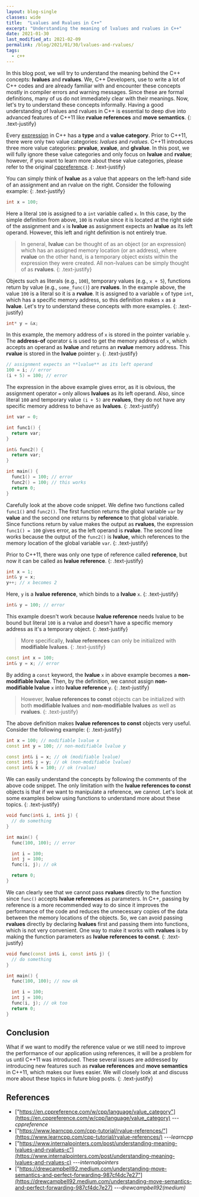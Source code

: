 ```yaml
---
layout: blog-single
classes: wide
title:  "Lvalues and Rvalues in C++"
excerpt: "Understanding the meaning of lvalues and rvalues in C++"
date: 2021-01-30
last_modified_at: 2021-02-09
permalink: /blog/2021/01/30/lvalues-and-rvalues/
tags:
  - c++
---
```


In this blog post, we will try to understand the meaning behind the C++ concepts: **lvalues** and **rvalues**. We, C++ Developers, use to write a lot of C++ codes and are already familiar with and encounter these concepts mostly in compiler errors and warning messages. Since these are formal definitions, many of us do not immediately clear with their meanings. Now, let's try to understand these concepts informally. Having a good understanding of lvalues and rvalues in C++ is essential to deep dive into advanced features of C++11 like **rvalue references** and **move semantics**.
{: .text-justify}

Every [expression](https://en.cppreference.com/w/cpp/language/expressions) in C++ has a **type** and a **value category**. Prior to C++11, there were only two value categories: *lvalues* and *rvalues*. C++11 introduces three more value categories: **prvalue**, **xvalue**, and **glvalue**. In this post, we will fully ignore these value categories and only focus on **lvalue** and **rvalue**; however, if you want to learn more about these value categories, please refer to the original [cppreference](https://en.cppreference.com/w/cpp/language/value_category).
{: .text-justify}

You can simply think of **lvalue** as a value that appears on the left-hand side of an assignment and an rvalue on the right. Consider the following example:
{: .text-justify}

```c++
int x = 100;
```

Here a literal `100` is assigned to a `int` variable called `x`. In this case, by the simple definition from above, `100` is rvalue since it is located at the right side of the assignment and `x` is **lvalue** as assignment expects an **lvalue** as its left operand. However, this left and right definition is not entirely true.

> In general, **lvalue** can be thought of as an object (or an expression) which has an assigned memory location (or an address), where **rvalue** on the other hand, is a temporary object exists within the expression they were created. All non-lvalues can be simply thought of as **rvalues**.
{: .text-justify}

Objects such as literals (e.g., `100`), temporary values (e.g., `x + 5`), functions return by value (e.g., `some_func()`) are **rvalues**. In the example above, the value `100` is a literal so it is a **rvalue**. It is assigned to a variable `x` of type `int`, which has a specific memory address, so this definition makes `x` as a **lvalue**. Let's try to understand these concepts with more examples.
{: .text-justify}

```c++
int* y = &x;
```

In this example, the memory address of `x` is stored in the pointer variable `y`. The **address-of** operator `&` is used to get the memory address of `x`, which accepts an operand as **lvalue** and returns an **rvalue** memory address. This **rvalue** is stored in the **lvalue** pointer `y`.
{: .text-justify}

```c++
// assignment expects an **lvalue** as its left operand
100 = i; // error
(i + 5) = 100; // error
```

The expression in the above example gives error, as it is obvious, the assignment operator `=` only allows **lvalues** as its left operand. Also, since literal `100` and temporary value `(i + 5)` are **rvalues**, they do not have any specific memory address to behave as **lvalues**.
{: .text-justify}

```c++
int var = 0;

int func1() {
  return var;
}

int& func2() {
  return var;
}

int main() {
  func1() = 100; // error
  func2() = 100; // this works
  return 0;
}
```

Carefully look at the above code snippet. We define two functions called `func1()` and `func2()`. The first function returns the global variable `var` by **value** and the second one returns by **reference** to that global variable. Since functions return by value makes the output as **rvalues**, the expression `func1() = 100` gives error, as the left operand is **rvalue**. The second line works because the output of the `func2()` is **lvalue**, which references to the memory location of the global variable `var`.
{: .text-justify}

Prior to C++11, there was only one type of reference called **reference**, but now it can be called as **lvalue reference**.
{: .text-justify}

```c++
int x = 1;
int& y = x;
y++; // x becomes 2
```

Here, `y` is a **lvalue reference**, which binds to a **lvalue** `x`.
{: .text-justify}

```c++
int& y = 100; // error
```

This example doesn't work because **lvalue reference** needs lvalue to be bound but literal `100` is a rvalue and doesn't have a specific memory address as it's a temporary object.
{: .text-justify}

> More specifically, **lvalue references** can only be initialized with **modifiable lvalues**.
{: .text-justify}

```c++
const int x = 100;
int& y = x; // error
```

By adding a `const` keyword, the **lvalue** `x` in above example becomes a **non-modifiable lvalue**. Then, by the definition, we cannot assign **non-modifiable lvalue** `x` into **lvalue reference** `y`.
{: .text-justify}

> However, **lvalue references to const** objects can be initialized with both **modifiable lvalues** and **non-modifiable lvalues** as well as **rvalues**.
{: .text-justify}

The above definition makes **lvalue references to const** objects very useful. Consider the following example:
{: .text-justify}

```c++
int x = 100; // modifiable lvalue x
const int y = 100; // non-modifiable lvalue y

const int& i = x; // ok (modifiable lvalue)
const int& j = y; // ok (non-modifiable lvalue)
const int& k = 100; // ok (rvalue)
```

We can easily understand the concepts by following the comments of the above code snippet. The only limitation with the **lvalue references to const** objects is that if we want to manipulate a reference, we cannot. Let's look at some examples below using functions to understand more about these topics.
{: .text-justify}

```c++
void func(int& i, int& j) {
  // do something
}

int main() {
  func(100, 100); // error

  int i = 100;
  int j = 100;
  func(i, j); // ok

  return 0;
}
```

We can clearly see that we cannot pass **rvalues** directly to the function since `func()` accepts **lvalue references** as parameters. In C++, passing by reference is a more recommended way to do since it improves the performance of the code and reduces the unnecessary copies of the data between the memory locations of the objects. So, we can avoid passing **rvalues** directly by declaring **lvalues** first and passing them into functions, which is not very convenient. One way to make it works with **rvalues** is by making the function parameters as **lvalue references to const**.
{: .text-justify}

```c++
void func(const int& i, const int& j) {
  // do something
}

int main() {
  func(100, 100); // now ok

  int i = 100;
  int j = 100;
  func(i, j); // ok too
  return 0;
}
```

## Conclusion

What if we want to modify the reference value or we still need to improve the performance of our application using references, it will be a problem for us until C++11 was introduced. These several issues are addressed by introducing new features such as **rvalue references** and **move semantics** in C++11, which makes our lives easier. We will closely look at and discuss more about these topics in future blog posts.
{: .text-justify}

## References

* ["https://en.cppreference.com/w/cpp/language/value_category"](https://en.cppreference.com/w/cpp/language/value_category) ---<cite>cppreference</cite>
* ["https://www.learncpp.com/cpp-tutorial/rvalue-references/"](https://www.learncpp.com/cpp-tutorial/rvalue-references/) ---<cite>learncpp</cite>
* ["https://www.internalpointers.com/post/understanding-meaning-lvalues-and-rvalues-c"](https://www.internalpointers.com/post/understanding-meaning-lvalues-and-rvalues-c) ---<cite>internalpointers</cite>
* ["https://drewcampbell92.medium.com/understanding-move-semantics-and-perfect-forwarding-987cf4dc7e27"](https://drewcampbell92.medium.com/understanding-move-semantics-and-perfect-forwarding-987cf4dc7e27) ---<cite>drewcampbell92(medium)</cite>
